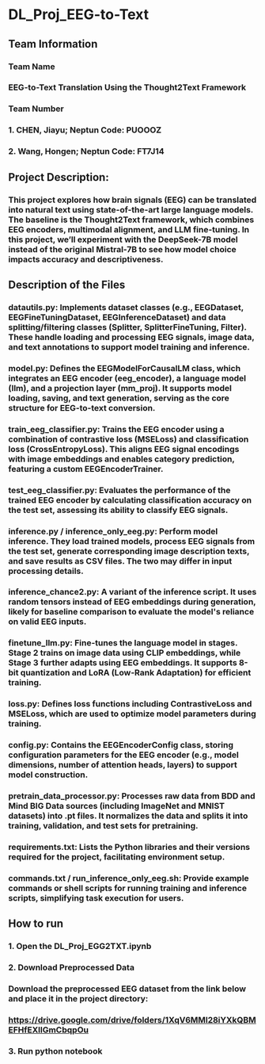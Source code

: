 # DL_Proj_EEG-to-Text

## Team Information
### Team Name
### EEG-to-Text Translation Using the Thought2Text Framework
### Team Number
### 1. CHEN, Jiayu; Neptun Code: PUOOOZ
### 2. Wang, Hongen; Neptun Code: FT7J14

## Project Description:
### This project explores how brain signals (EEG) can be translated into natural text using state-of-the-art large language models. The baseline is the Thought2Text framework, which combines EEG encoders, multimodal alignment, and LLM fine-tuning. In this project, we’ll experiment with the DeepSeek-7B model instead of the original Mistral-7B to see how model choice impacts accuracy and descriptiveness.


## Description of the Files
### datautils.py: Implements dataset classes (e.g., EEGDataset, EEGFineTuningDataset, EEGInferenceDataset) and data splitting/filtering classes (Splitter, SplitterFineTuning, Filter). These handle loading and processing EEG signals, image data, and text annotations to support model training and inference.

### model.py: Defines the EEGModelForCausalLM class, which integrates an EEG encoder (eeg_encoder), a language model (llm), and a projection layer (mm_proj). It supports model loading, saving, and text generation, serving as the core structure for EEG-to-text conversion.

### train_eeg_classifier.py: Trains the EEG encoder using a combination of contrastive loss (MSELoss) and classification loss (CrossEntropyLoss). This aligns EEG signal encodings with image embeddings and enables category prediction, featuring a custom EEGEncoderTrainer.

### test_eeg_classifier.py: Evaluates the performance of the trained EEG encoder by calculating classification accuracy on the test set, assessing its ability to classify EEG signals.

### inference.py / inference_only_eeg.py: Perform model inference. They load trained models, process EEG signals from the test set, generate corresponding image description texts, and save results as CSV files. The two may differ in input processing details.

### inference_chance2.py: A variant of the inference script. It uses random tensors instead of EEG embeddings during generation, likely for baseline comparison to evaluate the model's reliance on valid EEG inputs.

### finetune_llm.py: Fine-tunes the language model in stages. Stage 2 trains on image data using CLIP embeddings, while Stage 3 further adapts using EEG embeddings. It supports 8-bit quantization and LoRA (Low-Rank Adaptation) for efficient training.

### loss.py: Defines loss functions including ContrastiveLoss and MSELoss, which are used to optimize model parameters during training.

### config.py: Contains the EEGEncoderConfig class, storing configuration parameters for the EEG encoder (e.g., model dimensions, number of attention heads, layers) to support model construction.

### pretrain_data_processor.py: Processes raw data from BDD and Mind BIG Data sources (including ImageNet and MNIST datasets) into .pt files. It normalizes the data and splits it into training, validation, and test sets for pretraining.

### requirements.txt: Lists the Python libraries and their versions required for the project, facilitating environment setup.

### commands.txt / run_inference_only_eeg.sh: Provide example commands or shell scripts for running training and inference scripts, simplifying task execution for users.


## How to run
### 1. Open the DL_Proj_EGG2TXT.ipynb
### 2. Download Preprocessed Data
### Download the preprocessed EEG dataset from the link below and place it in the project directory:
### https://drive.google.com/drive/folders/1XqV6MMl28iYXkQBMEFHfEXllGmCbqpOu
### 3. Run python notebook

